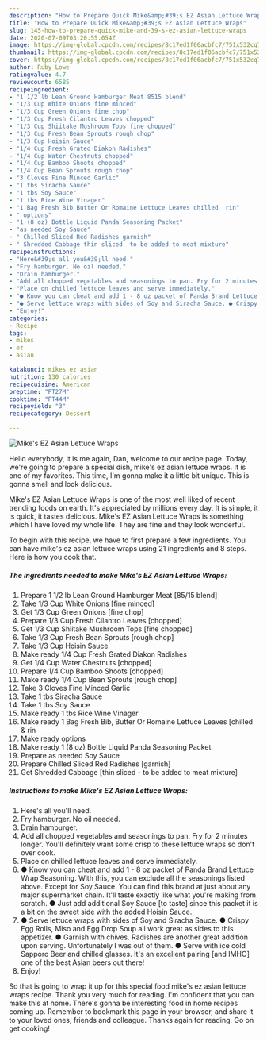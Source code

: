 ```yaml
---
description: "How to Prepare Quick Mike&amp;#39;s EZ Asian Lettuce Wraps"
title: "How to Prepare Quick Mike&amp;#39;s EZ Asian Lettuce Wraps"
slug: 145-how-to-prepare-quick-mike-and-39-s-ez-asian-lettuce-wraps
date: 2020-07-09T03:20:55.054Z
image: https://img-global.cpcdn.com/recipes/8c17ed1f06acbfc7/751x532cq70/mikes-ez-asian-lettuce-wraps-recipe-main-photo.jpg
thumbnail: https://img-global.cpcdn.com/recipes/8c17ed1f06acbfc7/751x532cq70/mikes-ez-asian-lettuce-wraps-recipe-main-photo.jpg
cover: https://img-global.cpcdn.com/recipes/8c17ed1f06acbfc7/751x532cq70/mikes-ez-asian-lettuce-wraps-recipe-main-photo.jpg
author: Ruby Lowe
ratingvalue: 4.7
reviewcount: 6585
recipeingredient:
- "1 1/2 lb Lean Ground Hamburger Meat 8515 blend"
- "1/3 Cup White Onions fine minced"
- "1/3 Cup Green Onions fine chop"
- "1/3 Cup Fresh Cilantro Leaves chopped"
- "1/3 Cup Shiitake Mushroom Tops fine chopped"
- "1/3 Cup Fresh Bean Sprouts rough chop"
- "1/3 Cup Hoisin Sauce"
- "1/4 Cup Fresh Grated Diakon Radishes"
- "1/4 Cup Water Chestnuts chopped"
- "1/4 Cup Bamboo Shoots chopped"
- "1/4 Cup Bean Sprouts rough chop"
- "3 Cloves Fine Minced Garlic"
- "1 tbs Siracha Sauce"
- "1 tbs Soy Sauce"
- "1 tbs Rice Wine Vinager"
- "1 Bag Fresh Bib Butter Or Romaine Lettuce Leaves chilled  rin"
- " options"
- "1 (8 oz) Bottle Liquid Panda Seasoning Packet"
- "as needed Soy Sauce"
- " Chilled Sliced Red Radishes garnish"
- " Shredded Cabbage thin sliced  to be added to meat mixture"
recipeinstructions:
- "Here&#39;s all you&#39;ll need."
- "Fry hamburger. No oil needed."
- "Drain hamburger."
- "Add all chopped vegetables and seasonings to pan. Fry for 2 minutes longer. You&#39;ll definitely want some crisp to these lettuce wraps so don&#39;t over cook."
- "Place on chilled lettuce leaves and serve immediately."
- "● Know you can cheat and add 1 - 8 oz packet of Panda Brand Lettuce Wrap Seasoning. With this, you can exclude all the seasonings listed above. Except for Soy Sauce. You can find this brand at just about any major supermarket chain. It&#39;ll taste exactly like what you&#39;re making from scratch. ● Just add additional Soy Sauce [to taste] since this packet it is a bit on the sweet side with the added Hoisin Sauce."
- "● Serve lettuce wraps with sides of Soy and Siracha Sauce. ● Crispy Egg Rolls, Miso and Egg Drop Soup all work great as sides to this appetizer. ● Garnish with chives. Radishes are another great addition upon serving. Unfortunately I was out of them. ● Serve with ice cold Sapporo Beer and chilled glasses. It&#39;s an excellent pairing [and IMHO] one of the best Asian beers out there!"
- "Enjoy!"
categories:
- Recipe
tags:
- mikes
- ez
- asian

katakunci: mikes ez asian 
nutrition: 130 calories
recipecuisine: American
preptime: "PT27M"
cooktime: "PT44M"
recipeyield: "3"
recipecategory: Dessert

---
```



![Mike&#39;s EZ Asian Lettuce Wraps](https://img-global.cpcdn.com/recipes/8c17ed1f06acbfc7/751x532cq70/mikes-ez-asian-lettuce-wraps-recipe-main-photo.jpg)

Hello everybody, it is me again, Dan, welcome to our recipe page. Today, we're going to prepare a special dish, mike&#39;s ez asian lettuce wraps. It is one of my favorites. This time, I'm gonna make it a little bit unique. This is gonna smell and look delicious.

Mike&#39;s EZ Asian Lettuce Wraps is one of the most well liked of recent trending foods on earth. It's appreciated by millions every day. It is simple, it is quick, it tastes delicious. Mike&#39;s EZ Asian Lettuce Wraps is something which I have loved my whole life. They are fine and they look wonderful.




To begin with this recipe, we have to first prepare a few ingredients. You can have mike&#39;s ez asian lettuce wraps using 21 ingredients and 8 steps. Here is how you cook that.

<!--inarticleads1-->

##### The ingredients needed to make Mike&#39;s EZ Asian Lettuce Wraps:

1. Prepare 1 1/2 lb Lean Ground Hamburger Meat [85/15 blend]
1. Take 1/3 Cup White Onions [fine minced]
1. Get 1/3 Cup Green Onions [fine chop]
1. Prepare 1/3 Cup Fresh Cilantro Leaves [chopped]
1. Get 1/3 Cup Shiitake Mushroom Tops [fine chopped]
1. Take 1/3 Cup Fresh Bean Sprouts [rough chop]
1. Take 1/3 Cup Hoisin Sauce
1. Make ready 1/4 Cup Fresh Grated Diakon Radishes
1. Get 1/4 Cup Water Chestnuts [chopped]
1. Prepare 1/4 Cup Bamboo Shoots [chopped]
1. Make ready 1/4 Cup Bean Sprouts [rough chop]
1. Take 3 Cloves Fine Minced Garlic
1. Take 1 tbs Siracha Sauce
1. Take 1 tbs Soy Sauce
1. Make ready 1 tbs Rice Wine Vinager
1. Make ready 1 Bag Fresh Bib, Butter Or Romaine Lettuce Leaves [chilled &amp; rin
1. Make ready  options
1. Make ready 1 (8 oz) Bottle Liquid Panda Seasoning Packet
1. Prepare as needed Soy Sauce
1. Prepare  Chilled Sliced Red Radishes [garnish]
1. Get  Shredded Cabbage [thin sliced - to be added to meat mixture]




<!--inarticleads2-->

##### Instructions to make Mike&#39;s EZ Asian Lettuce Wraps:

1. Here&#39;s all you&#39;ll need.
1. Fry hamburger. No oil needed.
1. Drain hamburger.
1. Add all chopped vegetables and seasonings to pan. Fry for 2 minutes longer. You&#39;ll definitely want some crisp to these lettuce wraps so don&#39;t over cook.
1. Place on chilled lettuce leaves and serve immediately.
1. ● Know you can cheat and add 1 - 8 oz packet of Panda Brand Lettuce Wrap Seasoning. With this, you can exclude all the seasonings listed above. Except for Soy Sauce. You can find this brand at just about any major supermarket chain. It&#39;ll taste exactly like what you&#39;re making from scratch. ● Just add additional Soy Sauce [to taste] since this packet it is a bit on the sweet side with the added Hoisin Sauce.
1. ● Serve lettuce wraps with sides of Soy and Siracha Sauce. ● Crispy Egg Rolls, Miso and Egg Drop Soup all work great as sides to this appetizer. ● Garnish with chives. Radishes are another great addition upon serving. Unfortunately I was out of them. ● Serve with ice cold Sapporo Beer and chilled glasses. It&#39;s an excellent pairing [and IMHO] one of the best Asian beers out there!
1. Enjoy!




So that is going to wrap it up for this special food mike&#39;s ez asian lettuce wraps recipe. Thank you very much for reading. I'm confident that you can make this at home. There's gonna be interesting food in home recipes coming up. Remember to bookmark this page in your browser, and share it to your loved ones, friends and colleague. Thanks again for reading. Go on get cooking!

